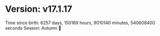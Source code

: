 # Version: v17.1.17
Time since birth: 6257 days, 150169 hours, 9010140 minutes, 540608400 seconds
Season: Autumn 🍁
